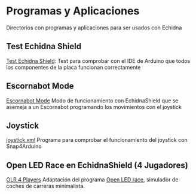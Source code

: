 # Programas y Aplicaciones

Directorios con programas y aplicaciones para ser usados con Echidna

## Test Echidna Shield
[Test Echidna Shield](https://github.com/EchidnaShield/Recursos/blob/master/Programas_y_Aplicaciones/TestEchidnaShield/TestEchidnaShield.ino): Test para comprobar con el IDE de Arduino que todos los componentes de la placa funcionan correctamente


## Escornabot Mode
[Escornabot Mode](https://github.com/EchidnaShield/Recursos/blob/master/Programas_y_Aplicaciones/EscornabotMode/EscornabotMode.ino)
Modo de funcionamiento con EchidnaShield que se asemeja a un Escornabot programando los movimientos con el joystick

## Joystick
[joystick.xml](https://github.com/EchidnaShield/Recursos/blob/master/Programas_y_Aplicaciones/joystick.xml)
Programa para comprobar el funcionamiento del joystick con Snap4Arduino

## Open LED Race en EchidnaShield (4 Jugadores)
[OLR 4 Players](https://github.com/EchidnaShield/Recursos/tree/master/Programas_y_Aplicaciones/Echidna_OLR_4P)
Adaptación del programa [Open LED race](https://openledrace.net/), simulador de coches de carreras minimalista.
